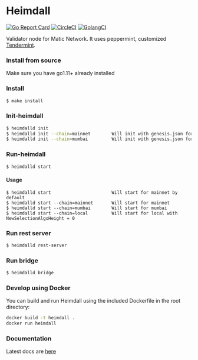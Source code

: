 # Heimdall

[![Go Report Card](https://goreportcard.com/badge/github.com/maticnetwork/heimdall)](https://goreportcard.com/report/github.com/maticnetwork/heimdall) [![CircleCI](https://circleci.com/gh/maticnetwork/heimdall/tree/master.svg?style=shield)](https://circleci.com/gh/maticnetwork/heimdall/tree/master) [![GolangCI](https://golangci.com/badges/github.com/maticnetwork/heimdall.svg)](https://golangci.com/r/github.com/maticnetwork/heimdall)


Validator node for Matic Network. It uses peppermint, customized [Tendermint](https://github.com/tendermint/tendermint).

### Install from source 

Make sure you have go1.11+ already installed

### Install 
```bash 
$ make install
```
### Init-heimdall 
```bash 
$ heimdalld init
$ heimdalld init --chain=mainnet        Will init with genesis.json for mainnet
$ heimdalld init --chain=mumbai         Will init with genesis.json for mumbai
```
### Run-heimdall 
```bash 
$ heimdalld start
```
#### Usage
```
$ heimdalld start                       Will start for mainnet by default
$ heimdalld start --chain=mainnet       Will start for mainnet
$ heimdalld start --chain=mumbai        Will start for mumbai
$ heimdalld start --chain=local         Will start for local with NewSelectionAlgoHeight = 0
```

### Run rest server
```bash 
$ heimdalld rest-server 
```

### Run bridge
```bash 
$ heimdalld bridge 
```

### Develop using Docker

You can build and run Heimdall using the included Dockerfile in the root directory:

```bash
docker build -t heimdall .
docker run heimdall
```

### Documentation 

Latest docs are [here](https://wiki.polygon.technology/docs/category/heimdall) 
